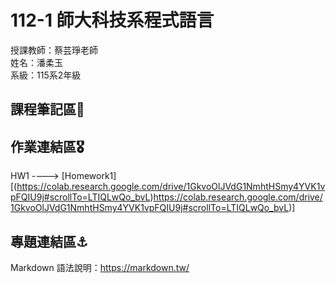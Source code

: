 # 112-1 師大科技系程式語言

授課教師：蔡芸琤老師  
姓名：潘柔玉  
系級：115系2年級  

## 課程筆記區🧳  

## 作業連結區🎖️
HW1 ----> [Homework1][(https://colab.research.google.com/drive/1GkvoOlJVdG1NmhtHSmy4YVK1vpFQIU9j#scrollTo=LTIQLwQo_bvL)https://colab.research.google.com/drive/1GkvoOlJVdG1NmhtHSmy4YVK1vpFQIU9j#scrollTo=LTIQLwQo_bvL)]

## 專題連結區⚓️
Markdown 語法說明：https://markdown.tw/  

